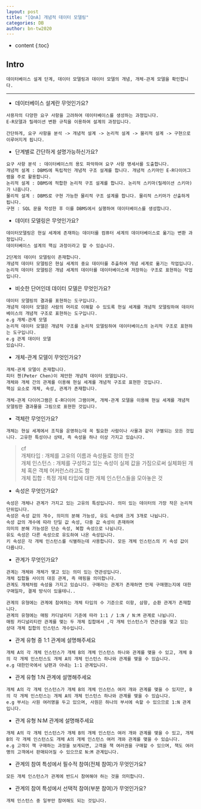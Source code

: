 ```yaml
---
layout: post
title: "[QnA] 개념적 데이터 모델링"
categories: DB
author: bn-tw2020
---
```

* content
{:toc}


## Intro

```
데이터베이스 설계 단계, 데이터 모델링과 데이터 모델의 개념, 개체-관계 모델을 확인합니다.
```





---

* 데이터베이스 설계란 무엇인가요?

```
사용자의 다양한 요구 사항을 고려하여 데이터베이스를 생성하는 과정입니다.
E-R모델과 릴레이션 변환 규칙을 이용하여 설계의 과정입니다.

간단하게, 요구 사항을 분석 -> 개념적 설계 -> 논리적 설계 -> 물리적 설계 -> 구현으로 이루어지게 됩니다.
```

* 단계별로 간단하게 설명가능하신가요?

```
요구 사항 분석 : 데이터베이스의 용도 파악하여 요구 사항 명세서를 도출합니다.
개념적 설계 : DBMS에 독립적인 개념적 구조 설계를 합니다. 개념적 스키마인 E-R다이어그램을 주로 활용합니다.
논리적 설계 : DBMS에 적합한 논리적 구조 설계를 합니다. 논리적 스키마(릴레이션 스키마)가 나옵니다.
물리적 설계 : DBMS로 구현 가능한 물리적 구조 설계를 합니다. 물리적 스키마가 산출하게 됩니다.
구현 : SQL 문을 작성한 후 이를 DBMS에서 실행하여 데이터베이스를 생성합니다.
```

* 데이터 모델링은 무엇인가요?

```
데이터모델링은 현실 세계에 존재하는 데이터를 컴퓨터 세계의 데이터베이스로 옮기는 변환 과정입니다.
데이터베이스 설계의 핵심 과정이라고 할 수 있습니다.

2단계의 데이터 모델링이 존재합니다.
개념적 데이터 모델링은 현실 세계의 중요 데이터를 추출하여 개념 세계로 옮기는 작업입니다.
논리적 데이터 모델링은 개념 세계의 데이터를 데이터베이스에 저장하는 구조로 표현하는 작업입니다.
```

* 비슷한 단어인데 데이터 모델은 무엇인가요?

```
데이터 모델링의 결과를 표현하는 도구입니다.
개념적 데이터 모델은 사람의 머리로 이해할 수 있도록 현실 세계를 개념적 모델링하여 데이터베이스의 개념적 구조로 표현하는 도구입니다.
e.g 개체-관계 모델
논리적 데이터 모델은 개념적 구조를 논리적 모델링하여 데이터베이스의 논리적 구조로 표현하는 도구입니다.
e.g 관계 데이터 모델
있습니다.
```

* 개체-관계 모델이 무엇인가요?

```
개체-관계 모델이 존재합니다.
피터 첸(Peter Chen)이 제안한 개념적 데이터 모델입니다.
개체와 개체 간의 관계를 이용해 현실 세계를 개념적 구조로 표현한 것입니다.
핵심 요소로 개체, 속성, 관계가 존재합니다.

개체-관계 다이어그램은 E-R다이어 그램이며, 개체-관계 모델을 이용해 현실 세계를 개념적 모델링한 결과물을 그림으로 표현한 것입니다.
```

* 객체란 무엇인가요?

```
개체는 현실 세계에서 조직을 운영하는데 꼭 필요한 사람이나 사물과 같이 구별되는 모든 것입니다. 고유한 특성이나 상태, 즉 속성을 하나 이상 가지고 있습니다.
```

> cf  
개체타입 : 개체를 고유의 이름과 속성들로 정의 한것  
개체 인스턴스 : 개체를 구성하고 있는 속성이 실제 값을 가짐으로써 실체화된 개체 혹은 객체 어커런스라고도 함  
개체 집합 : 특정 개체 타입에 대한 개체 인스턴스들을 모아놓은 것  


* 속성은 무엇인가요?

```
속성은 개체나 관계가 가지고 있는 고유의 특성입니다. 의미 있는 데이터의 가장 작은 논리적 단위입니다.
속성은 속성 값의 개수, 의미의 분해 가능성, 유도 속성에 크게 3개로 나뉩니다.
속성 값의 개수에 따라 단일 값 속성, 다중 값 속성이 존재하며
의미의 분해 가능성은 단순 속성, 복합 속성으로 나뉩니다.
유도 속성은 다른 속성으로 유도하여 나온 속성입니다.
키 속성은 각 개체 인스턴스를 식별하는데 사용합니다. 모든 개체 인스턴스의 키 속성 값이 다릅니다.
```

* 관계가 무엇인가요?

```
관계는 개체와 개체가 맺고 있는 의미 있는 연관성입니다.
개체 집합들 사이의 대응 관계, 즉 매핑을 의미합니다.
관계도 개체처럼 속성을 가지고 있습니다. 구매라는 관계가 존재하면 언제 구매했는지에 대한 구매일자, 결제 방식이 있을테니..

관계의 유형에는 관계에 참여하는 개체 타입의 수 기준으로 이항, 삼항, 순환 관계가 존재합니다.
관계의 유형에는 매핑 카디널리티 기준에 따라 1:1 / 1:N / N:M 관계로 나뉩니다.
매핑 카디널리티란 관계를 맺는 두 개체 집합에서 ,각 개체 인스턴스가 연관성을 맺고 있는 상대 개체 집합의 인스턴스 개수입니다.
```

* 관계 유형 중 1:1 관계에 설명해주세요

```
개체 A의 각 개체 인스턴스가 개체 B의 개체 인스턴스 하나와 관계를 맺을 수 있고, 개체 B의 각 개체 인스턴스도 개체 A의 개체 인스턴스 하나와 관계를 맺을 수 있습니다.
e.g 대한민국에서 남편과 아내는 1:1 관계입니다.
```

* 관계 유형 1:N 관계에 설명해주세요

```
개체 A의 각 개체 인스턴스가 개체 B의 개체 인스턴스 여러 개와 관계를 맺을 수 있지만, B의 각 개체 인스턴스는 개체 A의 개체 인스턴스 하나와 관계를 맺을 수 있습니다.
e.g 부서는 사원 여러명을 두고 있으며, 사원은 하나의 부서에 속할 수 있으므로 1:N 관계입니다.
```

* 관계 유형 N:M 관계에 설명해주세요

```
개체 A의 각 개체 인스턴스가 개체 B의 개체 인스턴스 여러 개와 관계를 맺을 수 있고, 개체 B의 각 개체 인스턴스도 개체 A의 개체 인스턴스 여러 개와 관계를 맺을 수 있습니다.
e.g 고객이 책 구매하는 과정을 보게되면, 고객을 책 여러권을 구매할 수 있으며, 책도 여러 명의 고객에서 판매되어질 수 있으므로 N:M 관계입니다.
```

* 관계의 참여 특성에서 필수적 참여(전체 참여)가 무엇인가요?

```
모든 개체 인스턴스가 관계에 반드시 참여해야 하는 것을 의미합니다.
```

* 관계의 참여 특성에서 선택적 참여(부분 참여)가 무엇인가요?

```
개체 인스턴스 중 일부만 참여해도 되는 것입니다.
```
